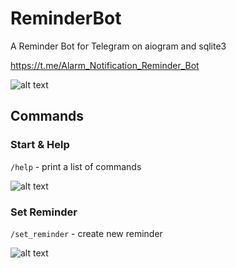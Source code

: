 # ReminderBot
A Reminder Bot for Telegram on aiogram and sqlite3

https://t.me/Alarm_Notification_Reminder_Bot

 ![alt text](https://i.imgur.com/JtcHwix.png)

## Commands
### Start & Help
```/help``` - print a list of commands

![alt text](https://i.imgur.com/Ywc05uW.gif)

### Set Reminder
```/set_reminder``` - create new reminder

![alt text](https://i.imgur.com/aEQz8Bo.gif)
